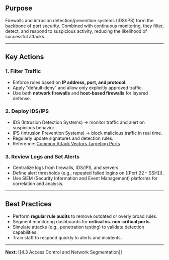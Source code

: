 ## Purpose
Firewalls and intrusion detection/prevention systems (IDS/IPS) form the backbone of port security. Combined with continuous monitoring, they filter, detect, and respond to suspicious activity, reducing the likelihood of successful attacks.  

---

## Key Actions

### 1. Filter Traffic
- Enforce rules based on **IP address, port, and protocol**.  
- Apply "default-deny" and allow only explicitly approved traffic.  
- Use both **network firewalls** and **host-based firewalls** for layered defense.  

### 2. Deploy IDS/IPS
- IDS (Intrusion Detection Systems) → monitor traffic and alert on suspicious behavior.  
- IPS (Intrusion Prevention Systems) → block malicious traffic in real time.  
- Regularly update signatures and detection rules.  
- Reference: [Common Attack Vectors Targeting Ports](obsidian://open?vault=Programming&file=Web%2FHow%20does%20Internet%20work%2FPorts%2F2.%20Fundamental%20Concepts%20and%20Threat%20Landscape%2F2.3%20Common%20Attack%20Vectors%20Targeting%20Ports)  

### 3. Review Logs and Set Alerts
- Centralize logs from firewalls, IDS/IPS, and servers.  
- Define alert thresholds (e.g., repeated failed logins on [[Port 22 – SSH]]).  
- Use SIEM (Security Information and Event Management) platforms for correlation and analysis.  

---

## Best Practices
- Perform **regular rule audits** to remove outdated or overly broad rules.  
- Segment monitoring dashboards for **critical vs. non-critical ports**.  
- Simulate attacks (e.g., penetration testing) to validate detection capabilities.  
- Train staff to respond quickly to alerts and incidents.  

---

**Next:** [[4.3 Access Control and Network Segmentation]]